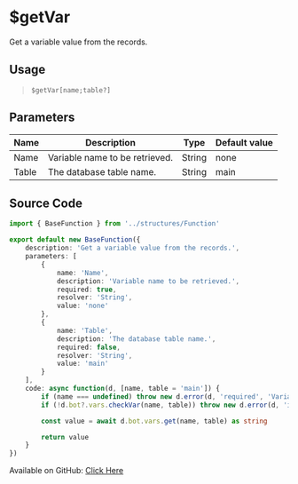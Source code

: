 # $getVar
Get a variable value from the records.
## Usage
> `$getVar[name;table?]`
## Parameters
| Name  |          Description           |  Type  | Default value |
|-------|--------------------------------|--------|---------------|
| Name  | Variable name to be retrieved. | String | none          |
| Table | The database table name.       | String | main          |

## Source Code
```ts
import { BaseFunction } from '../structures/Function'

export default new BaseFunction({
    description: 'Get a variable value from the records.',
    parameters: [
        {
            name: 'Name',
            description: 'Variable name to be retrieved.',
            required: true,
            resolver: 'String',
            value: 'none'
        },
        {
            name: 'Table',
            description: 'The database table name.',
            required: false,
            resolver: 'String',
            value: 'main'
        }
    ],
    code: async function(d, [name, table = 'main']) {
        if (name === undefined) throw new d.error(d, 'required', 'Variable Name', d.function?.name!)
        if (!d.bot?.vars.checkVar(name, table)) throw new d.error(d, 'invalid', 'Variable Name', d.function?.name!)

        const value = await d.bot.vars.get(name, table) as string

        return value
    }
})
```
Available on GitHub: [Click Here](https://github.com/Cyberghxst/bdjs/blob/v1/src/functions/getVar.ts)